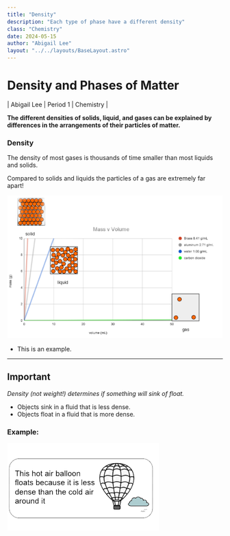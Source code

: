 ```yaml
---
title: "Density"
description: "Each type of phase have a different density"
class: "Chemistry"
date: 2024-05-15
author: "Abigail Lee"
layout: "../../layouts/BaseLayout.astro"
---
```


# Density and Phases of Matter

| Abigail Lee | Period 1 | Chemistry |

**The different densities of solids, liquid, and gases can be explained by differences in the arrangements of their particles of matter.**

### Density

The density of most gases is thousands of time smaller than most liquids and solids.

Compared to solids and liquids the particles of a gas are extremely far apart!

![Graph and particle diagram](./images/graph.png "graph")

- This is an example.

---

## Important

_Density (not weight!) determines if something will sink of float._

- Objects sink in a fluid that is less dense.
- Objects float in a fluid that is more dense.

### Example:

![Hot air ballon](./images/hotairballon.png "airbollon")
